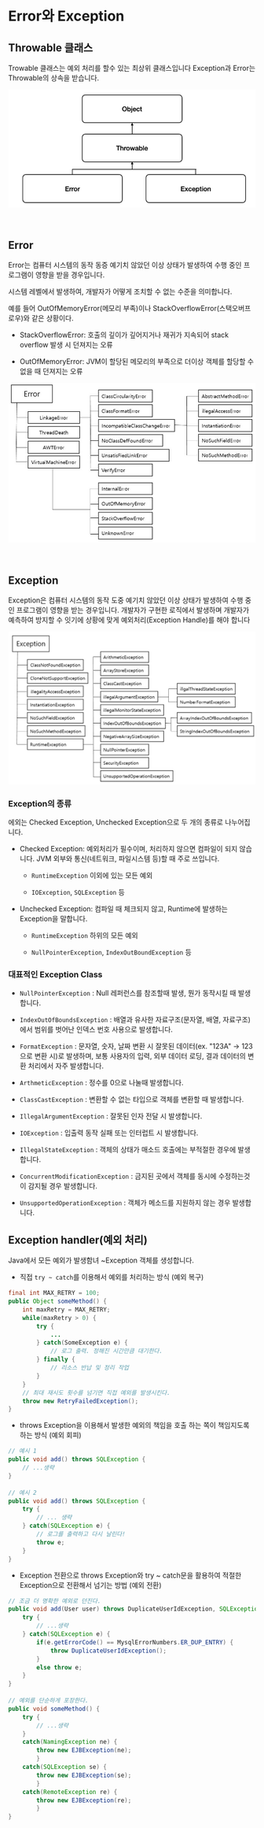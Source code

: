 # Error와 Exception

## Throwable 클래스
Trowable 클래스는 예외 처리를 할수 있는 최상위 클래스입니다 Exception과 Error는 Throwable의 상속을 받습니다.

![](img/java_throwable.png)

<br>

## Error
Error는 컴퓨터 시스템의 동작 동증 예기치 않았던 이상 상태가 발생하여 수행 중인 프로그램이 영향을 받을 경우입니다.

시스템 레벨에서 발생하여, 개발자가 어떻게 조치할 수 없는 수준을 의미합니다.

예를 들어 OutOfMemoryError(메모리 부족)이나 StackOverflowError(스택오버프로우)와 같은 상황이다.

- StackOverflowError: 호출의 깊이가 깊어지거나 재귀가 지속되어 stack overflow 발생 시 던져지는 오류


- OutOfMemoryError: JVM이 할당된 메모리의 부족으로 더이상 객체를 할당할 수 없을 때 던져지는 오류

![](img/java_error_object.png)

<br>

## Exception
Exception은 컴퓨터 시스템의 동작 도중 예기치 않았던 이상 상태가 발생하여 수행 중인 프로그램이 영향을 받는 경우입니다. 개발자가 구현한 로직에서 발생하며 개발자가 예측하여 방지할 수 잇기에 상황에 맞게 예외처리(Exception Handle)를 해야 합니다

![](img/java_exception_object.png)


### Exception의 종류
에외는 Checked Exception, Unchecked Exception으로 두 개의 종류로 나누어집니다.

- Checked Exception: 예외처리가 필수이며, 처리하지 않으면 컴파일이 되지 않습니다. JVM 외부와 통신(네트워크, 파일시스템 등)할 때 주로 쓰입니다.

  - `RuntimeException` 이외에 있는 모든 예외


  - `IOException`, `SQLException` 등


- Unchecked Exception: 컴파일 때 체크되지 않고, Runtime에 발생하는 Exception을 말합니다.
  - `RuntimeException` 하위의 모든 예외

  
  - `NullPointerException`, `IndexOutBoundException` 등

### 대표적인 Exception Class

- `NullPointerException` : Null 레퍼런스를 참조할때 발생, 뭔가 동작시킬 때 발생합니다.

- `IndexOutOfBoundsException` : 배열과 유사한 자료구조(문자열, 배열, 자료구조)에서 범위를 벗어난 인덱스 번호 사용으로 발생합니다.

- `FormatException` : 문자열, 숫자, 날짜 변환 시 잘못된 데이터(ex. "123A" -> 123 으로 변환 시)로 발생하며, 보통 사용자의 입력, 외부 데이터 로딩, 결과 데이터의 변환 처리에서 자주 발생합니다.

- `ArthmeticException` : 정수를 0으로 나눌때 발생합니다.

- `ClassCastException` : 변환할 수 없는 타입으로 객체를 변환할 때 발생합니다.

- `IllegalArgumentException` : 잘못된 인자 전달 시 발생합니다.

- `IOException` : 입출력 동작 실패 또는 인터럽트 시 발생합니다.

- `IllegalStateException` : 객체의 상태가 매소드 호출에는 부적절한 경우에 발생합니다.

- `ConcurrentModificationException` : 금지된 곳에서 객체를 동시에 수정하는것이 감지될 경우 발생합니다.

- `UnsupportedOperationException` : 객체가 메소드를 지원하지 않는 경우 발생합니다.



## Exception handler(예외 처리)
Java에서 모든 예외가 발생함녀 ~Exception 객체를 생성합니다.

- 직접 `try ~ catch`를 이용해서 예외를 처리하는 방식 (예외 복구)

``` java
final int MAX_RETRY = 100;
public Object someMethod() {
    int maxRetry = MAX_RETRY;
    while(maxRetry > 0) {
        try {
            ...
        } catch(SomeException e) {
            // 로그 출력. 정해진 시간만큼 대기한다.
        } finally {
            // 리소스 반납 및 정리 작업
        }
    }
    // 최대 재시도 횟수를 넘기면 직접 예외를 발생시킨다.
    throw new RetryFailedException();
}
```

- throws Exception을 이용해서 발생한 예외의 책임을 호출 하는 쪽이 책임지도록 하는 방식 (예외 회피)

``` java
// 예시 1
public void add() throws SQLException {
    // ...생략
}

// 예시 2 
public void add() throws SQLException {
    try {
        // ... 생략
    } catch(SQLException e) {
        // 로그를 출력하고 다시 날린다!
        throw e;
    }
}
```

- Exception 전환으로 throws Exception와 try ~ catch문을 활용하여 적절한 Exception으로 전환해서 넘기는 방법 (예외 전환)
``` java
// 조금 더 명확한 예외로 던진다.
public void add(User user) throws DuplicateUserIdException, SQLException {
    try {
        // ...생략
    } catch(SQLException e) {
        if(e.getErrorCode() == MysqlErrorNumbers.ER_DUP_ENTRY) {
            throw DuplicateUserIdException();
        }
        else throw e;
    }
}

// 예외를 단순하게 포장한다.
public void someMethod() {
    try {
        // ...생략
    }
    catch(NamingException ne) {
        throw new EJBException(ne);
        }
    catch(SQLException se) {
        throw new EJBException(se);
        }
    catch(RemoteException re) {
        throw new EJBException(re);
        }
}
```
